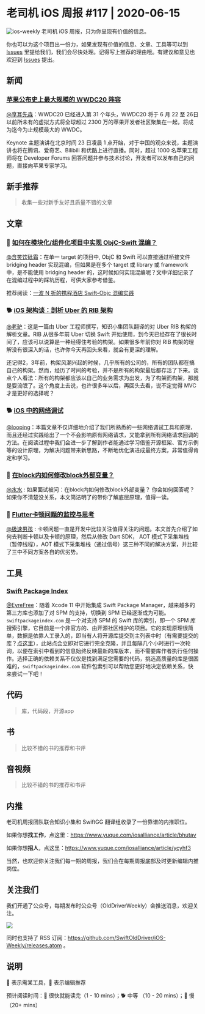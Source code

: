 # 老司机 iOS 周报 #117 | 2020-06-15

![ios-weekly](https://github.com/SwiftOldDriver/iOS-Weekly/blob/master/assets/ios-weekly.png?raw=true)
老司机 iOS 周报，只为你呈现有价值的信息。

你也可以为这个项目出一份力，如果发现有价值的信息、文章、工具等可以到 [Issues](https://github.com/SwiftOldDriver/iOS-Weekly/issues) 里提给我们，我们会尽快处理。记得写上推荐的理由哦。有建议和意见也欢迎到 [Issues](https://github.com/SwiftOldDriver/iOS-Weekly/issues) 提出。

## 新闻

### [苹果公布史上最大规模的 WWDC20 阵容](https://www.apple.com/newsroom/2020/06/apple-reveals-lineup-for-its-biggest-ever-worldwide-developers-conference/)

[@享耳先森](https://github.com/iblacksun)：WWDC20 已经进入第 31 个年头，WWDC20 将于 6 月 22 至 26日以前所未有的虚拟方式将全球超过 2300 万的苹果开发者社区聚集在一起，将成为迄今为止规模最大的 WWDC。

Keynote 主题演讲在北京时间 23 日凌晨 1 点开始，对于中国的观众来说，主题演讲也将在腾讯、爱奇艺、Bilibili 和优酷上进行直播。同时，超过 1000 名苹果工程师将在 Developer Forums 回答问题并参与技术讨论，开发者可以发布自己的问题，直接向苹果专家学习。

## 新手推荐

> 收集一些对新手友好且质量不错的文章

## 文章

### 🐢 [如何在模块化/组件化项目中实现 ObjC-Swift 混编？](https://juejin.im/post/5edd8ec16fb9a0480067d37d)

[@含笑饮砒霜](https://weibo.com/chinafishnews/)：在单一 target 的项目中, ObjC 和 Swift 可以直接通过桥接文件 bridging header 实现混编，但如果是在多个 target 或 library  或 framework 中，是不能使用 bridging header 的，这时候如何实现混编呢？文中详细记录了在混编过程中的踩坑历程，可供大家参考借鉴。

推荐阅读：[一波 N 折的携程酒店 Swift-Objc 混编实践](https://mp.weixin.qq.com/s/N6ToEkN9c-2_rIvkv4o9hA)

### 🐕 [iOS 架构谈：剖析 Uber 的 RIB 架构](https://mp.weixin.qq.com/s/8mkPa-5IdddJ10I_sAMK-A)

[@老驴](https://www.weibo.com/6090610445)：这是一篇由 Uber 工程师撰写，知识小集团队翻译的对 Uber RIB 构架的解析文章。RIB 从很多年前 Uber 切换 Swift 开始使用，到今天已经存在了很长时间了，应该可以说算是一种经得住考验的构架。如果很多年前你对 RIB 构架的理解没有很深入的话，也许你今天再回头来看，就会有更深的理解。

还记得2，3年前，构架风潮兴起的时候，几乎所有的公司的，所有的团队都在搞自己的构架。然而，经历了时间的考验，并不是所有的构架最后都存活了下来。谈点个人看法：所有的构架都应该以自己的业务需求为出发，为了构架而构架，那就是耍流氓了。这个角度上去说，也许很多年以后，再回头去看，说不定觉得 MVC 才是更好的选择呢？

### 🐕 [iOS 中的网络调试](https://juejin.im/post/5ee07f45f265da76ce5795aa)

[@looping](https://github.com/looping)：本篇文章不仅详细地介绍了我们所熟悉的一些网络调试工具和原理，而且还经过实践给出了一个不会影响原有网络请求，又能拿到所有网络请求回调的方法。在阅读过程中我们会进一步了解到作者能通过学习借鉴开源框架、官方示例等的设计原理，为解决问题带来新思路，不断地优化演进成最终方案，非常值得肯定和学习。

### 🐢 [在block内如何修改block外部变量？](https://mp.weixin.qq.com/s/VFzTBCiFcbPHqWAnsDtT4A)
[@水水](https://www.xuyanlan.com) : 如果面试被问：在block内如何修改block外部变量？ 你会如何回答呢？如果你不清楚没关系，本文简洁明了的带你了解底层原理，值得一读。

### 🐢 [Flutter卡顿问题的监控与思考](https://mp.weixin.qq.com/s/-BTEkHYeh_tHqJY2UNI_xw)
[@极速男孩](https://github.com/ztlyyznf001) : 卡顿问题一直是开发中比较关注值得关注的问题。本文首先介绍了如何去判断卡顿以及卡顿的原理，然后从修改 Dart SDK， AOT 模式下采集堆栈（暂停线程），AOT 模式下采集堆栈（通过信号）这三种不同的解决方案，并比较了三中不同方案各自的优劣势。

## 工具

### [Swift Package Index](https://swiftpackageindex.com/)

[@EyreFree](https://github.com/EyreFree)：随着 Xcode 11 中开始集成 Swift Package Manager，越来越多的第三方库也添加了对 SPM 的支持，切换到 SPM 已经逐渐成为可能。`swiftpackageindex.com` 是一个对支持 SPM 的 Swift 库的索引，即一个 SPM 库搜索引擎，它目前是一个非官方的、由开源社区维护的项目。它的实现原理很简单，数据是依靠人工录入的，即当有人将开源库提交到主列表中时（有需要提交的库？[点这里](https://swiftpackageindex.com/add-a-package)），此站点会立即对它进行完全克隆，并且每隔几个小时进行一次轮询，以便在索引中看到的信息始终反映最新的库版本，而不需要库作者执行任何操作。选择正确的依赖关系不仅仅是找到满足您需要的代码，挑选高质量的库是很困难的，`swiftpackageindex.com` 软件包索引可以帮助您更好地决定依赖关系，快来尝试一下吧！

## 代码

> 库，代码段，开源app

## 书

> 比较不错的书的推荐和书评

## 音视频

> 比较不错的书的推荐和书评

## 内推

老司机周报团队联合知识小集和 SwiftGG 翻译组收录了一份靠谱的内推职位。

如果你想**找工作**，点这里：https://www.yuque.com/iosalliance/article/bhutav

如果你想**招人**，点这里：https://www.yuque.com/iosalliance/article/ycyhf3

当然，也欢迎你关注我们每一期的周报，我们会在每期周报底部及时更新编辑内推岗位。

## 关注我们

我们开通了公众号，每期发布时公众号（OldDriverWeekly）会推送消息，欢迎关注。

![](https://github.com/SwiftOldDriver/iOS-Weekly/blob/master/assets/qrcode_for_wechat.jpg?raw=true)

同时也支持了 RSS 订阅：https://github.com/SwiftOldDriver/iOS-Weekly/releases.atom 。

## 说明

🚧 表示需某工具，🌟 表示编辑推荐

预计阅读时间：🐎 很快就能读完（1 - 10 mins）；🐕 中等 （10 - 20 mins）；🐢 慢（20+ mins）
